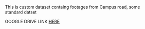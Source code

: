 This is custom dataset containg footages from Campus road, some standard datset

GOOGLE DRIVE LINK [HERE](https://drive.google.com/drive/folders/1afoA1L3zEQC8S4CsmEsAlD_r__-qmvL6?usp=drive_link)
